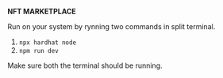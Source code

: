 **NFT MARKETPLACE**

Run on your system by rynning two commands in split terminal.

1. `npx hardhat node`
2. `npm run dev`

Make sure both the terminal should be running.
